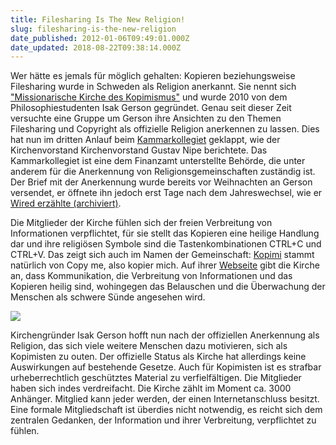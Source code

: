 ```yaml
---
title: Filesharing Is The New Religion!
slug: filesharing-is-the-new-religion
date_published: 2012-01-06T09:49:01.000Z
date_updated: 2018-08-22T09:38:14.000Z
---
```


Wer hätte es jemals für möglich gehalten: Kopieren beziehungsweise Filesharing wurde in Schweden als Religion anerkannt. Sie nennt sich ["Missionarische Kirche des Kopimismus"](http://kopimistsamfundet.se/) und wurde 2010 von dem Philosophiestudenten Isak Gerson gegründet. Genau seit dieser Zeit versuchte eine Gruppe um Gerson ihre Ansichten zu den Themen Filesharing und Copyright als offizielle Religion anerkennen zu lassen. Dies hat nun im dritten Anlauf beim [Kammarkollegiet](http://www.kammarkollegiet.se/) geklappt, wie der Kirchenvorstand Kirchenvorstand Gustav Nipe berichtete. Das Kammarkollegiet ist eine dem Finanzamt unterstellte Behörde, die unter anderem für die Anerkennung von Religionsgemeinschaften zuständig ist. Der Brief mit der Anerkennung wurde bereits vor Weihnachten an Gerson versendet, er öffnete ihn jedoch erst Tage nach dem Jahreswechsel, wie er [Wired erzählte (archiviert)](http://web.archive.org/web/20120108033901/http://www.wired.co.uk:80/news/archive/2012-01/04/kopimism-recognised-as-religion).

Die Mitglieder der Kirche fühlen sich der freien Verbreitung von Informationen verpflichtet, für sie stellt das Kopieren eine heilige Handlung dar und ihre religiösen Symbole sind die Tastenkombinationen CTRL+C und CTRL+V. Das zeigt sich auch im Namen der Gemeinschaft: [Kopimi](http://www.kopimi.com/kopimi/) stammt natürlich von Copy me, also kopier mich. Auf ihrer [Webseite](http://kopimistsamfundet.se/english/) gibt die Kirche an, dass Kommunikation, die Verbreitung von Informationen und das Kopieren heilig sind, wohingegen das Belauschen und die Überwachung der Menschen als schwere Sünde angesehen wird.

[![](//picdump.thafaker.de/2012/01/copyme_bbg.gif)](__GHOST_URL__/filesharing-is-the-new-religion/copyme_bbg/)

Kirchengründer Isak Gerson hofft nun nach der offiziellen Anerkennung als Religion, das sich viele weitere Menschen dazu motivieren, sich als Kopimisten zu outen. Der offizielle Status als Kirche hat allerdings keine Auswirkungen auf bestehende Gesetze. Auch für Kopimisten ist es strafbar urheberrechtlich geschütztes Material zu verfielfältigen. Die Mitglieder haben sich indes verdreifacht. Die Kirche zählt im Moment ca. 3000 Anhänger. Mitglied kann jeder werden, der einen Internetanschluss besitzt. Eine formale Mitgliedschaft ist überdies nicht notwendig, es reicht sich dem zentralen Gedanken, der Information und ihrer Verbreitung, verpflichtet zu fühlen.
